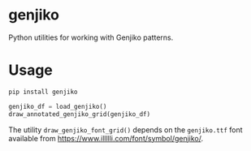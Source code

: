 # genjiko
Python utilities for working with Genjiko patterns.

# Usage

```bash
pip install genjiko
```

```python
genjiko_df = load_genjiko()
draw_annotated_genjiko_grid(genjiko_df)
```

The utility `draw_genjiko_font_grid()` depends on the `genjiko.ttf` font 
available from https://www.illllli.com/font/symbol/genjiko/.

